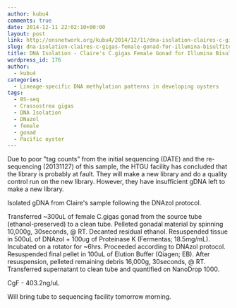 ```yaml
---
author: kubu4
comments: true
date: 2014-12-11 22:02:10+00:00
layout: post
link: http://onsnetwork.org/kubu4/2014/12/11/dna-isolation-claires-c-gigas-female-gonad-for-illumina-bisulfite-sequencing/
slug: dna-isolation-claires-c-gigas-female-gonad-for-illumina-bisulfite-sequencing
title: DNA Isolation - Claire's C.gigas Female Gonad for Illumina Bisulfite Sequencing
wordpress_id: 176
author:
  - kubu4
categories:
  - Lineage-specific DNA methylation patterns in developing oysters
tags:
  - BS-seq
  - Crassostrea gigas
  - DNA Isolation
  - DNazol
  - female
  - gonad
  - Pacific oyster
---
```


Due to poor "tag counts" from the initial sequencing (DATE) and the re-sequencing (20131127) of this sample, the HTGU facility has concluded that the library is probably at fault. They will make a new library and do a quality control run on the new library. However, they have insufficient gDNA left to make a new library.

Isolated gDNA from Claire's sample following the DNAzol protocol.

Transferred ~300uL of female C.gigas gonad from the source tube (ethanol-preserved) to a clean tube. Pelleted gonadal material by spinning 10,000g, 30seconds, @ RT. Decanted residual ethanol. Resuspended tissue in 500uL of DNAzol + 100ug of Proteinase K (Fermentas; 18.5mg/mL). Incubated on a rotator for ~6hrs. Proceeded according to DNAzol protocol. Resuspended final pellet in 100uL of Elution Buffer (Qiagen; EB). After resuspension, pelleted remaining debris 16,000g, 30seconds, @ RT. Transferred supernatant to clean tube and quantified on NanoDrop 1000.

CgF - 403.2ng/uL

Will bring tube to sequencing facility tomorrow morning.
